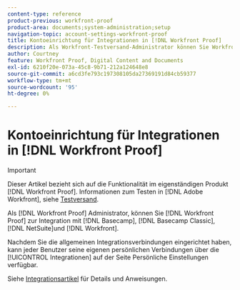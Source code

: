 ```yaml
---
content-type: reference
product-previous: workfront-proof
product-area: documents;system-administration;setup
navigation-topic: account-settings-workfront-proof
title: Kontoeinrichtung für Integrationen in [!DNL Workfront Proof]
description: Als Workfront-Testversand-Administrator können Sie Workfront Testversand so konfigurieren, dass es in Basecamp, Basecamp Classic, [!DNL NetSuite]und Workfront.
author: Courtney
feature: Workfront Proof, Digital Content and Documents
exl-id: 6210f20e-073a-45c8-9b71-212a124648e8
source-git-commit: a6cd3fe793c197308105da27369191d84cb59377
workflow-type: tm+mt
source-wordcount: '95'
ht-degree: 0%

---
```


# Kontoeinrichtung für Integrationen in [!DNL Workfront Proof]

>[!IMPORTANT]
>
>Dieser Artikel bezieht sich auf die Funktionalität im eigenständigen Produkt [!DNL Workfront Proof]. Informationen zum Testen in [!DNL Adobe Workfront], siehe [Testversand](../../../review-and-approve-work/proofing/proofing.md).

Als [!DNL Workfront Proof] Administrator, können Sie [!DNL Workfront Proof] zur Integration mit [!DNL Basecamp], [!DNL Basecamp Classic], [!DNL NetSuite]und [!DNL Workfront].

Nachdem Sie die allgemeinen Integrationsverbindungen eingerichtet haben, kann jeder Benutzer seine eigenen persönlichen Verbindungen über die [!UICONTROL Integrationen] auf der Seite Persönliche Einstellungen verfügbar.

Siehe [Integrationsartikel](https://support.workfront.com/hc/en-us/categories/115000588707-Integrations) für Details und Anweisungen.
